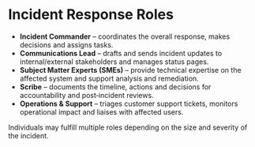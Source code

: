 # Incident Response Roles

- **Incident Commander** – coordinates the overall response, makes decisions and assigns tasks.
- **Communications Lead** – drafts and sends incident updates to internal/external stakeholders and manages status pages.
- **Subject Matter Experts (SMEs)** – provide technical expertise on the affected system and support analysis and remediation.
- **Scribe** – documents the timeline, actions and decisions for accountability and post‑incident reviews.
- **Operations & Support** – triages customer support tickets, monitors operational impact and liaises with affected users.

Individuals may fulfill multiple roles depending on the size and severity of the incident.

